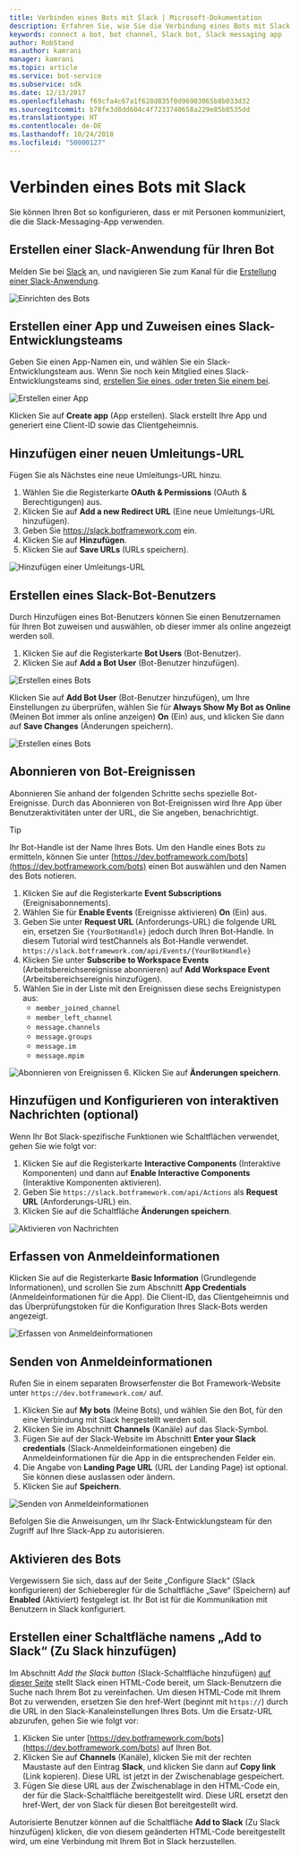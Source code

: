 ```yaml
---
title: Verbinden eines Bots mit Slack | Microsoft-Dokumentation
description: Erfahren Sie, wie Sie die Verbindung eines Bots mit Slack konfigurieren.
keywords: connect a bot, bot channel, Slack bot, Slack messaging app
author: RobStand
ms.author: kamrani
manager: kamrani
ms.topic: article
ms.service: bot-service
ms.subservice: sdk
ms.date: 12/13/2017
ms.openlocfilehash: f69cfa4c67a1f628d835f0d96903065b8b033d32
ms.sourcegitcommit: b78fe3d8dd604c4f7233740658a229e85b8535dd
ms.translationtype: HT
ms.contentlocale: de-DE
ms.lasthandoff: 10/24/2018
ms.locfileid: "50000127"
---
```

# <a name="connect-a-bot-to-slack"></a>Verbinden eines Bots mit Slack

Sie können Ihren Bot so konfigurieren, dass er mit Personen kommuniziert, die die Slack-Messaging-App verwenden.

## <a name="create-a-slack-application-for-your-bot"></a>Erstellen einer Slack-Anwendung für Ihren Bot

Melden Sie bei [Slack](https://slack.com/signin) an, und navigieren Sie zum Kanal für die [Erstellung einer Slack-Anwendung](https://api.slack.com/apps).

![Einrichten des Bots](~/media/channels/slack-NewApp.png)

## <a name="create-an-app-and-assign-a-development-slack-team"></a>Erstellen einer App und Zuweisen eines Slack-Entwicklungsteams

Geben Sie einen App-Namen ein, und wählen Sie ein Slack-Entwicklungsteam aus. Wenn Sie noch kein Mitglied eines Slack-Entwicklungsteams sind, [erstellen Sie eines, oder treten Sie einem bei](https://slack.com/).

![Erstellen einer App](~/media/channels/slack-CreateApp.png)

Klicken Sie auf **Create app** (App erstellen). Slack erstellt Ihre App und generiert eine Client-ID sowie das Clientgeheimnis.

## <a name="add-a-new-redirect-url"></a>Hinzufügen einer neuen Umleitungs-URL

Fügen Sie als Nächstes eine neue Umleitungs-URL hinzu.

1. Wählen Sie die Registerkarte **OAuth & Permissions** (OAuth & Berechtigungen) aus.
2. Klicken Sie auf **Add a new Redirect URL** (Eine neue Umleitungs-URL hinzufügen).
3. Geben Sie https://slack.botframework.com ein.
4. Klicken Sie auf **Hinzufügen**.
5. Klicken Sie auf **Save URLs** (URLs speichern).

![Hinzufügen einer Umleitungs-URL](~/media/channels/slack-RedirectURL.png)

## <a name="create-a-slack-bot-user"></a>Erstellen eines Slack-Bot-Benutzers

Durch Hinzufügen eines Bot-Benutzers können Sie einen Benutzernamen für Ihren Bot zuweisen und auswählen, ob dieser immer als online angezeigt werden soll.

1. Klicken Sie auf die Registerkarte **Bot Users** (Bot-Benutzer).
2. Klicken Sie auf **Add a Bot User** (Bot-Benutzer hinzufügen).

![Erstellen eines Bots](~/media/channels/slack-CreateBot.png)

Klicken Sie auf **Add Bot User** (Bot-Benutzer hinzufügen), um Ihre Einstellungen zu überprüfen, wählen Sie für **Always Show My Bot as Online** (Meinen Bot immer als online anzeigen) **On** (Ein) aus, und klicken Sie dann auf **Save Changes** (Änderungen speichern).

![Erstellen eines Bots](~/media/channels/slack-CreateApp-AddBotUser.png)

## <a name="subscribe-to-bot-events"></a>Abonnieren von Bot-Ereignissen

Abonnieren Sie anhand der folgenden Schritte sechs spezielle Bot-Ereignisse. Durch das Abonnieren von Bot-Ereignissen wird Ihre App über Benutzeraktivitäten unter der URL, die Sie angeben, benachrichtigt.

> [!TIP]
> Ihr Bot-Handle ist der Name Ihres Bots. Um den Handle eines Bots zu ermitteln, können Sie unter [https://dev.botframework.com/bots](https://dev.botframework.com/bots) einen Bot auswählen und den Namen des Bots notieren.

1. Klicken Sie auf die Registerkarte **Event Subscriptions** (Ereignisabonnements).
2. Wählen Sie für **Enable Events** (Ereignisse aktivieren) **On** (Ein) aus.
3. Geben Sie unter **Request URL** (Anforderungs-URL) die folgende URL ein, ersetzen Sie `{YourBotHandle}` jedoch durch Ihren Bot-Handle. In diesem Tutorial wird testChannels als Bot-Handle verwendet.
        `https://slack.botframework.com/api/Events/{YourBotHandle}`
4. Klicken Sie unter **Subscribe to Workspace Events** (Arbeitsbereichsereignisse abonnieren) auf **Add Workspace Event** (Arbeitsbereichsereignis hinzufügen).
5. Wählen Sie in der Liste mit den Ereignissen diese sechs Ereignistypen aus:
    * `member_joined_channel`
    * `member_left_channel`
    * `message.channels`
    * `message.groups`
    * `message.im`
    * `message.mpim`

![Abonnieren von Ereignissen](~/media/channels/slack-SubscribeEvents.png)
6. Klicken Sie auf **Änderungen speichern**.

## <a name="add-and-configure-interactive-messages-optional"></a>Hinzufügen und Konfigurieren von interaktiven Nachrichten (optional)

Wenn Ihr Bot Slack-spezifische Funktionen wie Schaltflächen verwendet, gehen Sie wie folgt vor:

1. Klicken Sie auf die Registerkarte **Interactive Components** (Interaktive Komponenten) und dann auf **Enable Interactive Components** (Interaktive Komponenten aktivieren).
2. Geben Sie `https://slack.botframework.com/api/Actions` als **Request URL** (Anforderungs-URL) ein.
3. Klicken Sie auf die Schaltfläche **Änderungen speichern**.

![Aktivieren von Nachrichten](~/media/channels/slack-MessageURL.png)

## <a name="gather-credentials"></a>Erfassen von Anmeldeinformationen

Klicken Sie auf die Registerkarte **Basic Information** (Grundlegende Informationen), und scrollen Sie zum Abschnitt **App Credentials** (Anmeldeinformationen für die App).
Die Client-ID, das Clientgeheimnis und das Überprüfungstoken für die Konfiguration Ihres Slack-Bots werden angezeigt.

![Erfassen von Anmeldeinformationen](~/media/channels/slack-AppCredentials.png)

## <a name="submit-credentials"></a>Senden von Anmeldeinformationen

Rufen Sie in einem separaten Browserfenster die Bot Framework-Website unter `https://dev.botframework.com/` auf.

1. Klicken Sie auf **My bots** (Meine Bots), und wählen Sie den Bot, für den eine Verbindung mit Slack hergestellt werden soll.
2. Klicken Sie im Abschnitt **Channels** (Kanäle) auf das Slack-Symbol.
3. Fügen Sie auf der Slack-Website im Abschnitt **Enter your Slack credentials** (Slack-Anmeldeinformationen eingeben) die Anmeldeinformationen für die App in die entsprechenden Felder ein.
4. Die Angabe von **Landing Page URL** (URL der Landing Page) ist optional. Sie können diese auslassen oder ändern.
5. Klicken Sie auf **Speichern**.

![Senden von Anmeldeinformationen](~/media/channels/slack-SubmitCredentials.png)

Befolgen Sie die Anweisungen, um Ihr Slack-Entwicklungsteam für den Zugriff auf Ihre Slack-App zu autorisieren.

## <a name="enable-the-bot"></a>Aktivieren des Bots

Vergewissern Sie sich, dass auf der Seite „Configure Slack“ (Slack konfigurieren) der Schieberegler für die Schaltfläche „Save“ (Speichern) auf **Enabled** (Aktiviert) festgelegt ist.
Ihr Bot ist für die Kommunikation mit Benutzern in Slack konfiguriert.

## <a name="create-an-add-to-slack-button"></a>Erstellen einer Schaltfläche namens „Add to Slack“ (Zu Slack hinzufügen)

Im Abschnitt *Add the Slack button* (Slack-Schaltfläche hinzufügen) [auf dieser Seite](https://api.slack.com/docs/slack-button) stellt Slack einen HTML-Code bereit, um Slack-Benutzern die Suche nach Ihrem Bot zu vereinfachen.
Um diesen HTML-Code mit Ihrem Bot zu verwenden, ersetzen Sie den href-Wert (beginnt mit `https://`) durch die URL in den Slack-Kanaleinstellungen Ihres Bots.
Um die Ersatz-URL abzurufen, gehen Sie wie folgt vor:

1. Klicken Sie unter [https://dev.botframework.com/bots](https://dev.botframework.com/bots) auf Ihren Bot.
2. Klicken Sie auf **Channels** (Kanäle), klicken Sie mit der rechten Maustaste auf den Eintrag **Slack**, und klicken Sie dann auf **Copy link** (Link kopieren). Diese URL ist jetzt in der Zwischenablage gespeichert.
3. Fügen Sie diese URL aus der Zwischenablage in den HTML-Code ein, der für die Slack-Schaltfläche bereitgestellt wird. Diese URL ersetzt den href-Wert, der von Slack für diesen Bot bereitgestellt wird.

Autorisierte Benutzer können auf die Schaltfläche **Add to Slack** (Zu Slack hinzufügen) klicken, die von diesem geänderten HTML-Code bereitgestellt wird, um eine Verbindung mit Ihrem Bot in Slack herzustellen.
